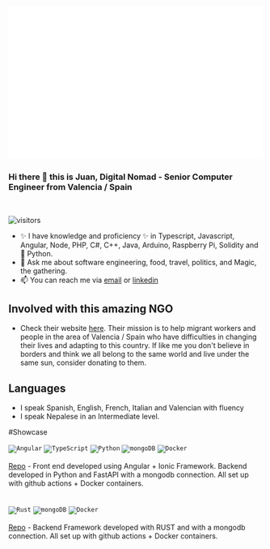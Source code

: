 <a href="https://www.hamrodev.com/"><img src="headerjuan.svg" width="600" height="300" alt="Juan is what you get"></a>
### Hi there 👋 this is Juan, Digital Nomad - Senior Computer Engineer from Valencia / Spain
<br>

![visitors](https://page-views.glitch.me/badge?page_id=troindx)

- ✨ I have knowledge and proficiency ✨ in Typescript, Javascript, Angular, Node, PHP, C#, C++, Java, Arduino, Raspberry Pi, Solidity and 🐍 Python.
- 💬 Ask me about  software engineering, food, travel, politics, and Magic, the gathering.
- 📫 You can reach me via <a href="mailto:juan@hamrodev.com">email</a> or <a href="https://www.linkedin.com/in/jvilarsanchis/">linkedin</a>

## Involved with this amazing NGO
- Check their website <a href="https://www.jarit.org">here</a>. Their mission is to help migrant workers and people in the area of Valencia / Spain who have difficulties in changing their lives and adapting to this country. If like me you don't believe in borders and think we all belong to the same world and live under the same sun, consider donating to them.

## Languages
- I speak Spanish, English, French, Italian and Valencian with fluency
- I speak Nepalese in an Intermediate level.

#Showcase

<div>
	<code><img width="50" src="https://user-images.githubusercontent.com/25181517/183890595-779a7e64-3f43-4634-bad2-eceef4e80268.png" alt="Angular" title="Angular"/></code>
	<code><img width="50" src="https://user-images.githubusercontent.com/25181517/183890598-19a0ac2d-e88a-4005-a8df-1ee36782fde1.png" alt="TypeScript" title="TypeScript"/></code>
	<code><img width="50" src="https://user-images.githubusercontent.com/25181517/183423507-c056a6f9-1ba8-4312-a350-19bcbc5a8697.png" alt="Python" title="Python"/></code>
	<code><img width="50" src="https://user-images.githubusercontent.com/25181517/182884177-d48a8579-2cd0-447a-b9a6-ffc7cb02560e.png" alt="mongoDB" title="mongoDB"/></code>
  <code><img width="50" src="https://user-images.githubusercontent.com/25181517/117207330-263ba280-adf4-11eb-9b97-0ac5b40bc3be.png" alt="Docker" title="Docker"/></code><br><br>
  <a href="https://github.com/troindx/thecodelivestest">Repo</a> - Front end developed using Angular + Ionic Framework. Backend developed in Python and FastAPI with a mongodb connection. All set up with github actions + Docker containers.
</div>
<br><br>
<div>
	<code><img width="50" src="https://user-images.githubusercontent.com/25181517/192599922-3a8ceb1c-ff1d-40bc-b73c-99ea1182d8ad.png" alt="Rust" title="Rust"/></code>
	<code><img width="50" src="https://user-images.githubusercontent.com/25181517/182884177-d48a8579-2cd0-447a-b9a6-ffc7cb02560e.png" alt="mongoDB" title="mongoDB"/></code>
  <code><img width="50" src="https://user-images.githubusercontent.com/25181517/117207330-263ba280-adf4-11eb-9b97-0ac5b40bc3be.png" alt="Docker" title="Docker"/></code><br><br>
  <a href="https://github.com/troindx/oxidize">Repo</a> - Backend Framework developed with RUST and with a mongodb connection. All set up with github actions + Docker containers.
</div>
<br><br>
